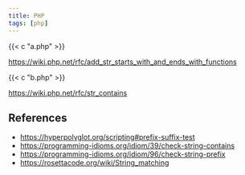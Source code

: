 ```yaml
---
title: PHP
tags: [php]
---
```


{{< c "a.php" >}}

<https://wiki.php.net/rfc/add_str_starts_with_and_ends_with_functions>

{{< c "b.php" >}}

<https://wiki.php.net/rfc/str_contains>

## References

- <https://hyperpolyglot.org/scripting#prefix-suffix-test>
- <https://programming-idioms.org/idiom/39/check-string-contains>
- <https://programming-idioms.org/idiom/96/check-string-prefix>
- <https://rosettacode.org/wiki/String_matching>
